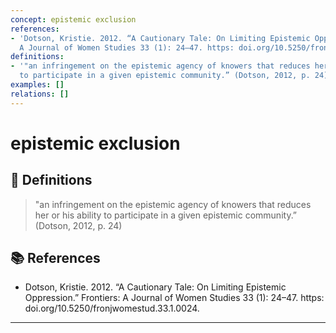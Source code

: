 ```yaml
---
concept: epistemic exclusion
references:
- 'Dotson, Kristie. 2012. “A Cautionary Tale: On Limiting Epistemic Oppression.” Frontiers:
  A Journal of Women Studies 33 (1): 24–47. https: doi.org/10.5250/fronjwomestud.33.1.0024.'
definitions:
- '"an infringement on the epistemic agency of knowers that reduces her or his ability
  to participate in a given epistemic community.” (Dotson, 2012, p. 24)'
examples: []
relations: []
---
```


# epistemic exclusion

## 📖 Definitions

> "an infringement on the epistemic agency of knowers that reduces her or his ability to participate in a given epistemic community.” (Dotson, 2012, p. 24)

## 📚 References

- Dotson, Kristie. 2012. “A Cautionary Tale: On Limiting Epistemic Oppression.” Frontiers: A Journal of Women Studies 33 (1): 24–47. https: doi.org/10.5250/fronjwomestud.33.1.0024.

---

<script src="https://giscus.app/client.js"
                data-repo="natesheehan/conceptcartography"
                data-repo-id="R_kgDOPB5QiQ"
                data-category="General"
                data-category-id="DIC_kwDOPB5Qic4CsAxd"
                data-mapping="pathname"
                data-strict="0"
                data-reactions-enabled="1"
                data-emit-metadata="0"
                data-input-position="bottom"
                data-theme="catppuccin_mocha"
                data-lang="en"
                crossorigin="anonymous"
                async>
        </script>
        
